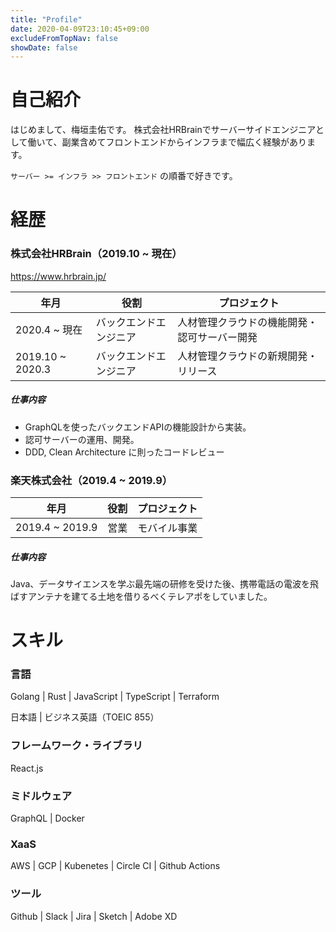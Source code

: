 ```yaml
---
title: "Profile"
date: 2020-04-09T23:10:45+09:00
excludeFromTopNav: false
showDate: false
---
```


# 自己紹介

はじめまして、梅垣圭佑です。
株式会社HRBrainでサーバーサイドエンジニアとして働いて、副業含めてフロントエンドからインフラまで幅広く経験があります。

`サーバー >= インフラ >> フロントエンド` の順番で好きです。

# 経歴

### 株式会社HRBrain（2019.10 ~ 現在）

https://www.hrbrain.jp/

|年月|役割|プロジェクト|
|-|-|-|
|2020.4 ~ 現在|バックエンドエンジニア|人材管理クラウドの機能開発・認可サーバー開発|
|2019.10 ~ 2020.3|バックエンドエンジニア|人材管理クラウドの新規開発・リリース|

##### 仕事内容
- GraphQLを使ったバックエンドAPIの機能設計から実装。
- 認可サーバーの運用、開発。
- DDD, Clean Architecture に則ったコードレビュー

### 楽天株式会社（2019.4 ~ 2019.9）

|年月|役割|プロジェクト|
|-|-|-|
|2019.4 ~ 2019.9|営業|モバイル事業|

##### 仕事内容
Java、データサイエンスを学ぶ最先端の研修を受けた後、携帯電話の電波を飛ばすアンテナを建てる土地を借りるべくテレアポをしていました。

# スキル

### 言語

Golang | Rust | JavaScript | TypeScript | Terraform

日本語 | ビジネス英語（TOEIC 855）

### フレームワーク・ライブラリ

React.js

### ミドルウェア

GraphQL | Docker

### XaaS

AWS | GCP | Kubenetes | Circle CI | Github Actions

### ツール

Github | Slack | Jira | Sketch | Adobe XD
